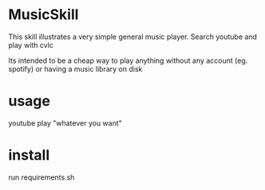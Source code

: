 # MusicSkill

This skill illustrates a very simple general music player.  Search youtube and play with cvlc

Its intended to be a cheap way to play anything without any account (eg. spotify) or having a music library on disk

# usage

youtube play "whatever you want"

# install

run requirements.sh
